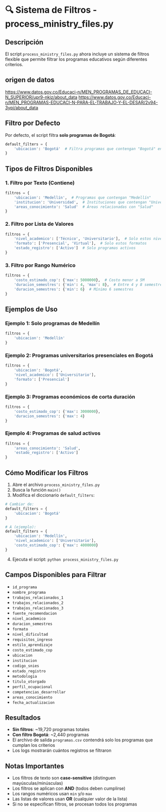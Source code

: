# 🔍 Sistema de Filtros - process_ministry_files.py

## Descripción
El script `process_ministry_files.py` ahora incluye un sistema de filtros flexible que permite filtrar los programas educativos según diferentes criterios.


## origen de datos

https://www.datos.gov.co/Educaci-n/MEN_PROGRAMAS_DE_EDUCACI-N_SUPERIOR/upr9-nkiz/about_data
https://www.datos.gov.co/Educaci-n/MEN_PROGRAMAS-EDUCACI-N-PARA-EL-TRABAJO-Y-EL-DESAR/2v94-3ypi/about_data


## Filtro por Defecto
Por defecto, el script filtra **solo programas de Bogotá**:
```python
default_filters = {
    'ubicacion': 'Bogotá'  # Filtra programas que contengan "Bogotá" en la ubicación
}
```

## Tipos de Filtros Disponibles

### 1. Filtro por Texto (Contiene)
```python
filtros = {
    'ubicacion': 'Medellín',  # Programas que contengan "Medellín"
    'institucion': 'Universidad',  # Instituciones que contengan "Universidad"
    'areas_conocimiento': 'Salud'  # Áreas relacionadas con "Salud"
}
```

### 2. Filtro por Lista de Valores
```python
filtros = {
    'nivel_academico': ['Técnico', 'Universitario'],  # Solo estos niveles
    'formato': ['Presencial', 'Virtual'],  # Solo estos formatos
    'estado_registro': ['Activo']  # Solo programas activos
}
```

### 3. Filtro por Rango Numérico
```python
filtros = {
    'costo_estimado_cop': {'max': 5000000},  # Costo menor a 5M
    'duracion_semestres': {'min': 4, 'max': 8},  # Entre 4 y 8 semestres
    'duracion_semestres': {'min': 6}  # Mínimo 6 semestres
}
```

## Ejemplos de Uso

### Ejemplo 1: Solo programas de Medellín
```python
filtros = {
    'ubicacion': 'Medellín'
}
```

### Ejemplo 2: Programas universitarios presenciales en Bogotá
```python
filtros = {
    'ubicacion': 'Bogotá',
    'nivel_academico': ['Universitario'],
    'formato': ['Presencial']
}
```

### Ejemplo 3: Programas económicos de corta duración
```python
filtros = {
    'costo_estimado_cop': {'max': 3000000},
    'duracion_semestres': {'max': 4}
}
```

### Ejemplo 4: Programas de salud activos
```python
filtros = {
    'areas_conocimiento': 'Salud',
    'estado_registro': ['Activo']
}
```

## Cómo Modificar los Filtros

1. Abre el archivo `process_ministry_files.py`
2. Busca la función `main()`
3. Modifica el diccionario `default_filters`:

```python
# Cambiar de:
default_filters = {
    'ubicacion': 'Bogotá'
}

# A (ejemplo):
default_filters = {
    'ubicacion': 'Medellín',
    'nivel_academico': ['Universitario'],
    'costo_estimado_cop': {'max': 4000000}
}
```

4. Ejecuta el script: `python process_ministry_files.py`

## Campos Disponibles para Filtrar

- `id_programa`
- `nombre_programa`
- `trabajos_relacionados_1`
- `trabajos_relacionados_2`
- `trabajos_relacionados_3`
- `fuente_recomendacion`
- `nivel_academico`
- `duracion_semestres`
- `formato`
- `nivel_dificultad`
- `requisitos_ingreso`
- `estilo_aprendizaje`
- `costo_estimado_cop`
- `ubicacion`
- `institucion`
- `codigo_snies`
- `estado_registro`
- `metodologia`
- `titulo_otorgado`
- `perfil_ocupacional`
- `competencias_desarrollar`
- `areas_conocimiento`
- `fecha_actualizacion`

## Resultados

- **Sin filtros**: ~19,720 programas totales
- **Con filtro Bogotá**: ~2,440 programas
- El archivo de salida `programas.csv` contendrá solo los programas que cumplan los criterios
- Los logs mostrarán cuántos registros se filtraron

## Notas Importantes

- Los filtros de texto son **case-sensitive** (distinguen mayúsculas/minúsculas)
- Los filtros se aplican con **AND** (todos deben cumplirse)
- Los rangos numéricos usan `min` y/o `max`
- Las listas de valores usan **OR** (cualquier valor de la lista)
- Si no se especifican filtros, se procesan todos los programas